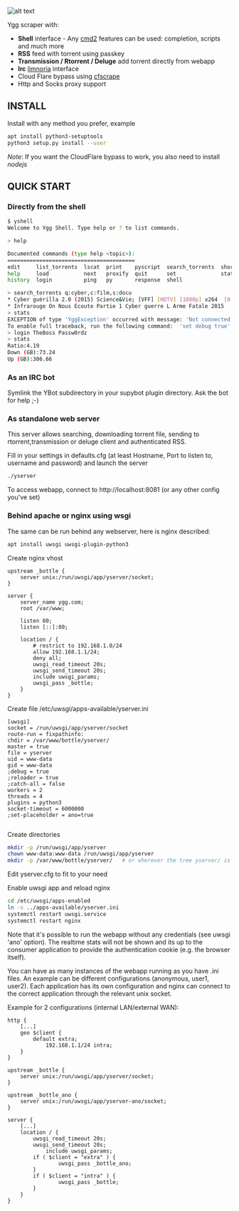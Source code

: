 ![alt text](https://user-images.githubusercontent.com/490053/43690510-8dc22da8-990b-11e8-902a-ba135ed9e449.png "YggScraper")

Ygg scraper with:
* **Shell** interface - Any [cmd2](https://github.com/python-cmd2/cmd2 "Python cmd2") features can be used: completion, scripts and much more
* **RSS** feed with torrent using passkey
* **Transmission / Rtorrent / Deluge** add torrent directly from webapp
* **Irc** [limnoria](https://github.com/ProgVal/Limnoria "Limnoria") interface
* Cloud Flare bypass using [cfscrape](https://github.com/Anorov/cloudflare-scrape "cfscrape")
* Http and Socks proxy support

## INSTALL

Install with any method you prefer, example

```bash
apt install python3-setuptools
python3 setup.py install --user
```
_Note_: If you want the CloudFlare bypass to work, you also need to install *nodejs*

## QUICK START

### Directly from the shell

```bash
$ yshell
Welcome to Ygg Shell. Type help or ? to list commands.

> help

Documented commands (type help <topic>):
========================================
edit     list_torrents  lscat  print    pyscript  search_torrents  shortcuts
help     load           next   proxify  quit      set              stats    
history  login          ping   py       response  shell

> search_torrents q:cyber,c:film,s:docu
* Cyber guérilla 2.0 (2015) Science&Vie; [VFF] [HDTV] [1080p] x264  [0.93GB] S:26 L:0 | https://yggtorrent.com/torrent/filmvidéo/documentaire/184378-cyber+guérilla+2+0+2015+sciencevie+vff+hdtv+1080p+x264 | None | None
* Infrarouge On Nous Ecoute Partie 1 Cyber guerre L Arme Fatale 2015  [1.11GB] S:6 L:0 | https://yggtorrent.com/torrent/filmvidéo/documentaire/22526-infrarouge+on+nous+ecoute+partie+1+cyber+guerre+l+arme+fatale+2015 | None | None
> stats
EXCEPTION of type 'YggException' occurred with message: 'Not connected'
To enable full traceback, run the following command:  'set debug true'
> login TheBoss Passw0rdz
> stats
Ratio:4.19
Down (GB):73.24
Up (GB):306.66
```

### As an IRC bot

Symlink the YBot subdirectory in your supybot plugin directory.
Ask the bot for help ;-)

### As standalone web server
This server allows searching, downloading torrent file, sending to rtorrent,transmission or deluge client and authenticated RSS.

Fill in your settings in defaults.cfg (at least Hostname, Port to listen to, username and password) and launch the server

```bash
./yserver

```

To access webapp, connect to http://localhost:8081 (or any other config you've set)

### Behind apache or nginx using wsgi
The same can be run behind any webserver, here is nginx described:

```bash
apt install uwsgi uwsgi-plugin-python3
```

Create nginx vhost
```
upstream _bottle {
    server unix:/run/uwsgi/app/yserver/socket;
}

server {
    server_name ygg.com;
    root /var/www;

    listen 80;
    listen [::]:80;
    
    location / {
        # restrict to 192.168.1.0/24
        allow 192.168.1.1/24;
        deny all;
        uwsgi_read_timeout 20s;
        uwsgi_send_timeout 20s;
        include uwsgi_params;
        uwsgi_pass _bottle;
    }
}
```
Create file /etc/uwsgi/apps-available/yserver.ini

```
[uwsgi]
socket = /run/uwsgi/app/yserver/socket
route-run = fixpathinfo:
chdir = /var/www/bottle/yserver/
master = true
file = yserver
uid = www-data
gid = www-data
;debug = true
;reloader = true
;catch-all = false
workers = 2
threads = 4
plugins = python3
socket-timeout = 6000000
;set-placeholder = ano=true


```

Create directories

```bash
mkdir -p /run/uwsgi/app/yserver
chown www-data:www-data /run/uwsgi/app/yserver
mkdir -p /var/www/bottle/yserver/   # or wherever the tree yserver/ is 
```

Edit yserver.cfg to fit to your need

Enable uwsgi app and reload nginx

```bash
cd /etc/uwsgi/apps-enabled
ln -s ../apps-available/yserver.ini
systemctl restart uwsgi.service
systemctl restart nginx
```
Note that it's possible to run the webapp without any credentials (see uwsgi 'ano' option). The realtime stats will not be shown and its up to the consumer application to provide the authentication cookie (e.g. the browser itself).

You can have as many instances of the webapp running as you have .ini files. An example can be different configurations (anonymous, user1, user2). Each application has its own configuration and nginx can connect to the correct application through the relevant unix socket.

Example for 2 configurations (internal LAN/external WAN):
```
http {
    [...]
	geo $client { 
		default extra;
    		192.168.1.1/24 intra;
  	}
}

upstream _bottle {
    server unix:/run/uwsgi/app/yserver/socket;
}

upstream _bottle_ano {
    server unix:/run/uwsgi/app/yserver-ano/socket;
}

server {
    [...]
	location / {
		uwsgi_read_timeout 20s;
		uwsgi_send_timeout 20s;
        	include uwsgi_params;
		if ( $client = "extra" ) {
        		uwsgi_pass _bottle_ano;
		}
		if ( $client = "intra" ) {
        		uwsgi_pass _bottle;
		}
	}
}
```
